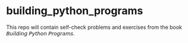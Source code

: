 # building_python_programs
This repo will contain self-check problems and exercises from the book 𝘉𝘶𝘪𝘭𝘥𝘪𝘯𝘨 𝘗𝘺𝘵𝘩𝘰𝘯 𝘗𝘳𝘰𝘨𝘳𝘢𝘮𝘴.

